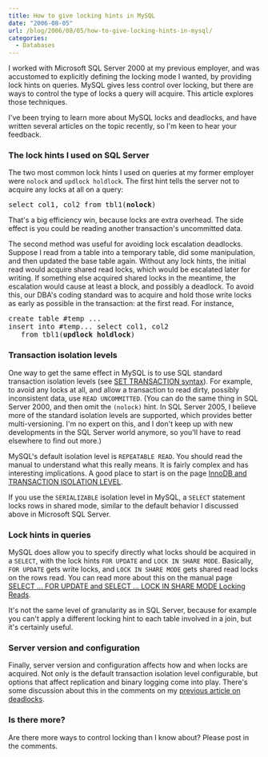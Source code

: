 ```yaml
---
title: How to give locking hints in MySQL
date: "2006-08-05"
url: /blog/2006/08/05/how-to-give-locking-hints-in-mysql/
categories:
  - Databases
---
```

I worked with Microsoft SQL Server 2000 at my previous employer, and was accustomed to explicitly defining the locking mode I wanted, by providing lock hints on queries. MySQL gives less control over locking, but there are ways to control the type of locks a query will acquire. This article explores those techniques.

I've been trying to learn more about MySQL locks and deadlocks, and have written several articles on the topic recently, so I'm keen to hear your feedback.

### The lock hints I used on SQL Server

The two most common lock hints I used on queries at my former employer were `nolock` and `updlock holdlock`. The first hint tells the server not to acquire any locks at all on a query:

<pre>select col1, col2 from tbl1(<strong>nolock</strong>)</pre>

That's a big efficiency win, because locks are extra overhead. The side effect is you could be reading another transaction's uncommitted data.

The second method was useful for avoiding lock escalation deadlocks. Suppose I read from a table into a temporary table, did some manipulation, and then updated the base table again. Without any lock hints, the initial read would acquire shared read locks, which would be escalated later for writing. If something else acquired shared locks in the meantime, the escalation would cause at least a block, and possibly a deadlock. To avoid this, our DBA's coding standard was to acquire and hold those write locks as early as possible in the transaction: at the first read. For instance,

<pre>create table #temp ...
insert into #temp... select col1, col2
   from tbl1(<strong>updlock holdlock</strong>)</pre>

### Transaction isolation levels

One way to get the same effect in MySQL is to use SQL standard transaction isolation levels (see [SET TRANSACTION syntax][1]). For example, to avoid any locks at all, and allow a transaction to read dirty, possibly inconsistent data, use `READ UNCOMMITTED`. (You can do the same thing in SQL Server 2000, and then omit the `(nolock)` hint. In SQL Server 2005, I believe more of the standard isolation levels are supported, which provides better multi-versioning. I'm no expert on this, and I don't keep up with new developments in the SQL Server world anymore, so you'll have to read elsewhere to find out more.)

MySQL's default isolation level is `REPEATABLE READ`. You should read the manual to understand what this really means. It is fairly complex and has interesting implications. A good place to start is on the page [InnoDB and TRANSACTION ISOLATION LEVEL][2].

If you use the `SERIALIZABLE` isolation level in MySQL, a `SELECT` statement locks rows in shared mode, similar to the default behavior I discussed above in Microsoft SQL Server.

### Lock hints in queries

MySQL does allow you to specify directly what locks should be acquired in a `SELECT`, with the lock hints `FOR UPDATE` and `LOCK IN SHARE MODE`. Basically, `FOR UPDATE` gets write locks, and `LOCK IN SHARE MODE` gets shared read locks on the rows read. You can read more about this on the manual page [SELECT &#8230; FOR UPDATE and SELECT &#8230; LOCK IN SHARE MODE Locking Reads][3].

It's not the same level of granularity as in SQL Server, because for example you can't apply a different locking hint to each table involved in a join, but it's certainly useful.

### Server version and configuration

Finally, server version and configuration affects how and when locks are acquired. Not only is the default transaction isolation level configurable, but options that affect replication and binary logging come into play. There's some discussion about this in the comments on my [previous article on deadlocks][4].

### Is there more?

Are there more ways to control locking than I know about? Please post in the comments.

 [1]: http://dev.mysql.com/doc/refman/5.0/en/set-transaction.html
 [2]: http://dev.mysql.com/doc/refman/5.0/en/innodb-transaction-isolation.html
 [3]: http://dev.mysql.com/doc/refman/5.0/en/innodb-locking-reads.html
 [4]: http://www.xaprb.com/blog/2006/08/03/a-little-known-way-to-cause-a-database-deadlock/
